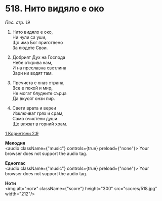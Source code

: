 # 518. Нито видяло е око

_Пес. стр. 19_

1. Нито видяло е око,  
Ни чули са уши,  
Що има Бог приготвено  
За людете Свои.  

2. Добрият Дух на Господа  
Небе открива нам,  
И на преславна светлина  
Зари ни водят там.  

3. Пречиста е оназ страна,  
Все е покой и мир,  
Не могат блудните сърца  
Да вкусят онзи пир.  

4. Свети врата и вереи  
Изключват грях и срам,  
Само очистени души  
Ще влязат в горний храм.

[1 Коринтяни 2:9](http://biblia.bg/index.php?k=53&g=2&s=9)

**Мелодия**  
<audio className={"music"} controls={true} preload={"none"}>
    <source src="mp3/518.mp3" type="audio/mpeg"/>
    Your browser does not support the audio tag.
</audio>

**Едноглас**  
<audio className={"music"} controls={true} preload={"none"}>
    <source src="transp/518.mp3" type="audio/mpeg"/>
    Your browser does not support the audio tag.
</audio>

**Ноти**  
<img alt="ноти" className={"score"} height="300" src="scores/518.jpg" width="212"/>
